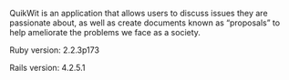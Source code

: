 QuikWit is an application that allows users to discuss issues they are passionate about, as well as create documents known as “proposals” to help ameliorate the problems we face as a society.

Ruby version: 2.2.3p173

Rails version: 4.2.5.1
